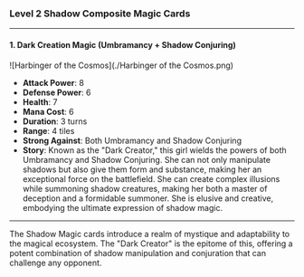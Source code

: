 ### Level 2 Shadow Composite Magic Cards

---

#### 1. Dark Creation Magic (Umbramancy + Shadow Conjuring)
 ![Harbinger of the Cosmos](./Harbinger of the Cosmos.png)

- **Attack Power**: 8
- **Defense Power**: 6
- **Health**: 7
- **Mana Cost**: 6
- **Duration**: 3 turns
- **Range**: 4 tiles
- **Strong Against**: Both Umbramancy and Shadow Conjuring
- **Story**: Known as the "Dark Creator," this girl wields the powers of both Umbramancy and Shadow Conjuring. She can not only manipulate shadows but also give them form and substance, making her an exceptional force on the battlefield. She can create complex illusions while summoning shadow creatures, making her both a master of deception and a formidable summoner. She is elusive and creative, embodying the ultimate expression of shadow magic.

---

The Shadow Magic cards introduce a realm of mystique and adaptability to the magical ecosystem. The "Dark Creator" is the epitome of this, offering a potent combination of shadow manipulation and conjuration that can challenge any opponent.